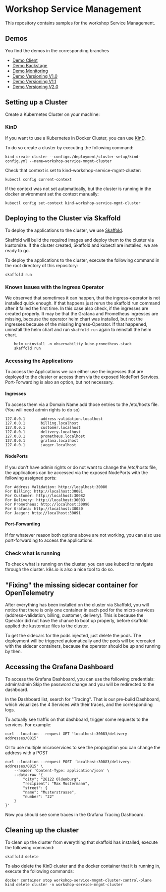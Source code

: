 # Workshop Service Management

This repository contains samples for the workshop Service Management.

## Demos

You find the demos in the corresponding branches

* [Demo Client](https://github.com/openknowledge/workshop-api-management/tree/client)
* [Demo Backstage](https://github.com/openknowledge/workshop-api-management/tree/backstage)
* [Demo Monitoring](https://github.com/openknowledge/workshop-api-/tree/monitoring)
* [Demo Versioning V1.0](https://github.com/openknowledge/workshop-api-management/tree/versioning-v1.0)
* [Demo Versioning V1.1](https://github.com/openknowledge/workshop-api-management/tree/versioning-v1.1)
* [Demo Versioning V2.0](https://github.com/openknowledge/workshop-api-management/tree/versioning-v2.0)

## Setting up a Cluster

Create a Kubernetes Cluster on your machine:

### KinD
If you want to use a Kubernetes in Docker Cluster, you can use [KinD](https://kind.sigs.k8s.io/docs/user/quick-start).

To do so create a cluster by executing the following command:

```shell
kind create cluster --config=./deployment/cluster-setup/kind-config.yml --name=workshop-service-mngmt-cluster
```

Check that context is set to kind-workshop-service-mgmt-cluster:

```shell
kubectl config current-context
```

If the context was not set automatically, but the cluster is running in the docker environment 
set the context manually:

```shell
kubectl config set-context kind-workshop-service-mgmt-cluster
```
## Deploying to the Cluster via Skaffold

To deploy the applications to the cluster, we use [Skaffold](https://skaffold.dev/).

Skaffold will build the required images and deploy them to the cluster via kustomize.
If the cluster created, Skaffold and kubectl are installed, we are ready to go.

To deploy the applications to the cluster, execute the following command in the root directory 
of this repository:

```shell
skaffold run
```

### Known Issues with the Ingress Operator

We observed that sometimes it can happen, that the ingress-operator is not installed quick enough.
If that happens just rerun the skaffold run command after it failed the first time.
In this case also check, if the ingresses are created properly. It may be that the 
Grafana and Prometheus ingresses are missing, because the operator helm chart was installed, but 
not the ingresses because of the missing Ingress-Operator.
If that happened, uninstall the helm chart and run `skaffold run` again to reinstall the helm chart.

```shell
    helm uninstall -n observability kube-prometheus-stack
    skaffold run
```

### Accessing the Applications

To access the Applications we can either use the ingresses that are deployed to the cluster or
access them via the exposed NodePort Services. Port-Forwarding is also an option, but not
necessary.

#### Ingresses

To access them via a Domain Name add those entries to the /etc/hosts file.
(You will need admin rights to do so)

```
127.0.0.1       address-validation.localhost
127.0.0.1       billing.localhost
127.0.0.1       customer.localhost
127.0.0.1       delivery.localhost
127.0.0.1       prometheus.localhost
127.0.0.1       grafana.localhost
127.0.0.1       jaeger.localhost
```

#### NodePorts

If you don't have admin rights or do not want to change the /etc/hosts file, the applications
can be accessed via the exposed NodePorts with the following assigned ports:

```
For Address Validation: http://localhost:30080
For Billing: http://localhost:30081
For Customer: http://localhost:30082
For Delivery: http://localhost:30083
For Prometheus: http://localhost:30090
For Grafana: http://localhost:30030
For Jaeger: http://localhost:30091
```

#### Port-Forwarding

If for whatever reason both options above are not working, you can also use port-forwarding to
access the applications.

### Check what is running

To check what is running on the cluster, you can use kubectl to navigate through the cluster.
k9s.io is also a nice tool to do so.

## "Fixing" the missing sidecar container for OpenTelemetry

After everything has been installed on the cluster via Skaffold, you will notice that there is
only one container in each pod for the micro-services (address-validation, billing, customer, delivery).
This is because the Operator did not have the chance to boot up properly, before skaffold applied
the kustomize files to the cluster.

To get the sidecars for the pods injected, just delete the pods. The deployment will be triggered
automatically and the pods will be recreated with the sidecar containers, because the operator should
be up and running by then.

## Accessing the Grafana Dashboard

To access the Grafana Dashboard, you can use the following credentials: admin/admin
Skip the password change and you will be redirected to the dashboard.

In the Dashboard list, search for "Tracing". That is our pre-build Dashboard, which
visualizes the 4 Services with their traces, and the corresponding logs.

To actually see traffic on that dashboard, trigger some requests to the services.
For example: 
    
```shell
curl --location --request GET 'localhost:30083/delivery-addresses/0815'
```

Or to use multiple microservices to see the propagation you can change the address with a POST

```shell
curl --location --request POST 'localhost:30083/delivery-addresses/0815' \
    --header 'Content-Type: application/json' \
    --data-raw '{
        "city": "26122 Oldenburg",
        "recipient": "Max Mustermann",
        "street": {
        "name": "Musterstrasse",
        "number": "22"
    }
}'
```

Now you should see some traces in the Grafana Tracing Dashboard.

## Cleaning up the cluster

To clean up the cluster from everything that skaffold has installed, execute the following command:

```shell
skaffold delete
```

To also delete the KinD cluster and the docker container that it is running in,
execute the following commands:

```shell
docker container stop workshop-service-mngmt-cluster-control-plane
kind delete cluster -n workshop-service-mngmt-cluster
```
